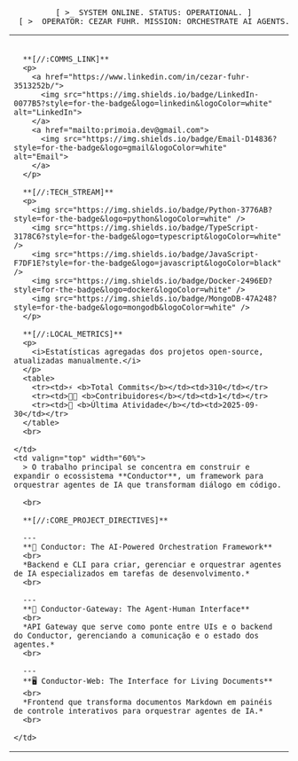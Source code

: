 
<div align="center">
<pre>
  [ >_ SYSTEM ONLINE. STATUS: OPERATIONAL. ]
  [ >_ OPERATOR: CEZAR FUHR. MISSION: ORCHESTRATE AI AGENTS. ]
</pre>
</div>

<table>
  <tr>
    <td valign="top" width="40%">
      <br>
      
      **[//:COMMS_LINK]**
      <p>
        <a href="https://www.linkedin.com/in/cezar-fuhr-3513252b/">
          <img src="https://img.shields.io/badge/LinkedIn-0077B5?style=for-the-badge&logo=linkedin&logoColor=white" alt="LinkedIn">
        </a>
        <a href="mailto:primoia.dev@gmail.com">
          <img src="https://img.shields.io/badge/Email-D14836?style=for-the-badge&logo=gmail&logoColor=white" alt="Email">
        </a>
      </p>
      
      **[//:TECH_STREAM]**
      <p>
        <img src="https://img.shields.io/badge/Python-3776AB?style=for-the-badge&logo=python&logoColor=white" />
        <img src="https://img.shields.io/badge/TypeScript-3178C6?style=for-the-badge&logo=typescript&logoColor=white" />
        <img src="https://img.shields.io/badge/JavaScript-F7DF1E?style=for-the-badge&logo=javascript&logoColor=black" />
        <img src="https://img.shields.io/badge/Docker-2496ED?style=for-the-badge&logo=docker&logoColor=white" />
        <img src="https://img.shields.io/badge/MongoDB-47A248?style=for-the-badge&logo=mongodb&logoColor=white" />
      </p>

      **[//:LOCAL_METRICS]**
      <p>
        <i>Estatísticas agregadas dos projetos open-source, atualizadas manualmente.</i>
      </p>
      <table>
        <tr><td>⚡ <b>Total Commits</b></td><td>310</td></tr>
        <tr><td>👨‍💻 <b>Contribuidores</b></td><td>1</td></tr>
        <tr><td>📅 <b>Última Atividade</b></td><td>2025-09-30</td></tr>
      </table>
      <br>
      
    </td>
    <td valign="top" width="60%">
      > O trabalho principal se concentra em construir e expandir o ecossistema **Conductor**, um framework para orquestrar agentes de IA que transformam diálogo em código.

      <br>
      
      **[//:CORE_PROJECT_DIRECTIVES]**

      ---
      **🎼 Conductor: The AI-Powered Orchestration Framework**
      <br>
      *Backend e CLI para criar, gerenciar e orquestrar agentes de IA especializados em tarefas de desenvolvimento.*
      <br>

      ---
      **🔌 Conductor-Gateway: The Agent-Human Interface**
      <br>
      *API Gateway que serve como ponte entre UIs e o backend do Conductor, gerenciando a comunicação e o estado dos agentes.*
      <br>
      
      ---
      **🖥️ Conductor-Web: The Interface for Living Documents**
      <br>
      *Frontend que transforma documentos Markdown em painéis de controle interativos para orquestrar agentes de IA.*
      <br>
      
    </td>
  </tr>
</table>